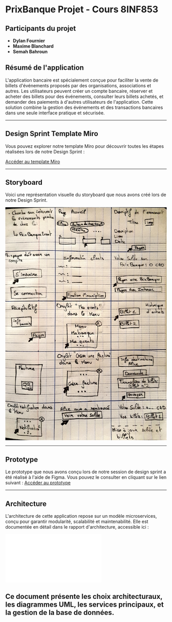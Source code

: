 # PrixBanque Projet - Cours 8INF853

## **Participants du projet**

- **Dylan Fournier** 
- **Maxime Blanchard** 
- **Semah Bahroun** 

## **Résumé de l'application**

L'application bancaire est spécialement conçue pour faciliter la vente de billets d'événements proposés par des organisations, associations et autres. Les utilisateurs peuvent créer un compte bancaire, réserver et acheter des billets pour des événements, consulter leurs billets achetés, et demander des paiements à d'autres utilisateurs de l'application. Cette solution combine la gestion des événements et des transactions bancaires dans une seule interface pratique et sécurisée.

---

## **Design Sprint Template Miro**


Vous pouvez explorer notre template Miro pour découvrir toutes les étapes réalisées lors de notre Design Sprint :

[Accéder au template Miro](https://miro.com/app/board/uXjVKg5I5AM=/)

---

## **Storyboard**

Voici une représentation visuelle du storyboard que nous avons créé lors de notre Design Sprint.

![Storyboard](storyboard/storyboard.jpg)

---

## **Prototype**

Le prototype que nous avons conçu lors de notre session de design sprint a été réalisé à l'aide de Figma. Vous pouvez le consulter en cliquant sur le lien suivant : [Accéder au prototype](https://www.figma.com/proto/dREpwMjmqfHkZRedR2JI6P/Prototype-8INF853?node-id=0-1&t=jwHDESuVL3NaPOKF-1)

---

## **Architecture**

L'architecture de cette application repose sur un modèle microservices, conçu pour garantir modularité, scalabilité et maintenabilité. Elle est documentée en détail dans le rapport d'architecture, accessible ici :

![Architecture](architecture/architecture.pdf)

Ce document présente les choix architecturaux, les diagrammes UML, les services principaux, et la gestion de la base de données.
---
